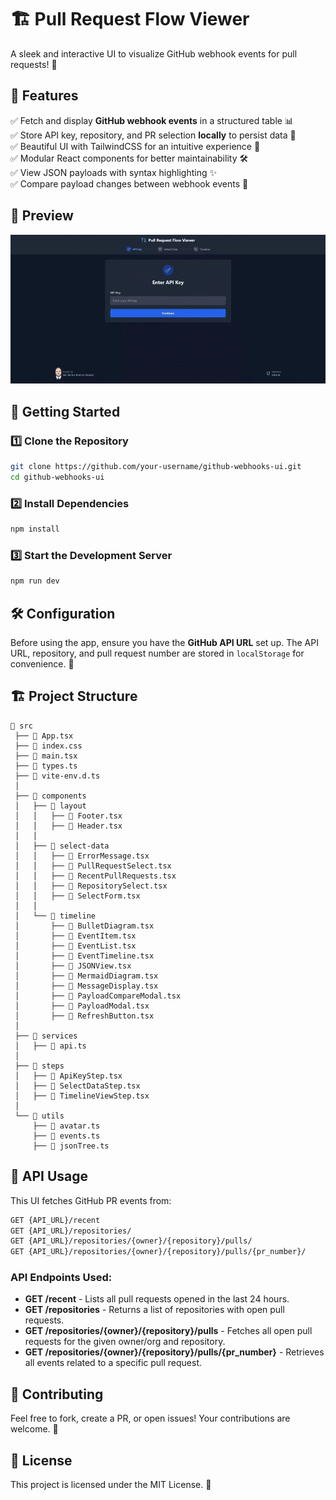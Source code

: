 # 🏗️ Pull Request Flow Viewer

A sleek and interactive UI to visualize GitHub webhook events for pull requests! 🚀

## 🎯 Features

✅ Fetch and display **GitHub webhook events** in a structured table 📊  
✅ Store API key, repository, and PR selection **locally** to persist data 💾  
✅ Beautiful UI with TailwindCSS for an intuitive experience 🎨  
✅ Modular React components for better maintainability 🛠️  
✅ View JSON payloads with syntax highlighting ✨  
✅ Compare payload changes between webhook events 🔄  

## 📸 Preview

![Demo of the GitHub webhook visualizer](demo.gif)

## 🚀 Getting Started

### 1️⃣ Clone the Repository

```sh
git clone https://github.com/your-username/github-webhooks-ui.git
cd github-webhooks-ui
```

### 2️⃣ Install Dependencies

```sh
npm install
```

### 3️⃣ Start the Development Server

```sh
npm run dev
```

## 🛠️ Configuration

Before using the app, ensure you have the **GitHub API URL** set up. The API URL, repository, and pull request number are stored in `localStorage` for convenience. 🎯

## 🏗️ Project Structure

```
📂 src
 ├── 📄 App.tsx
 ├── 📄 index.css
 ├── 📄 main.tsx
 ├── 📄 types.ts
 ├── 📄 vite-env.d.ts
 │
 ├── 📂 components
 │   ├── 📂 layout
 │   │   ├── 📄 Footer.tsx
 │   │   ├── 📄 Header.tsx
 │   │
 │   ├── 📂 select-data
 │   │   ├── 📄 ErrorMessage.tsx
 │   │   ├── 📄 PullRequestSelect.tsx
 │   │   ├── 📄 RecentPullRequests.tsx
 │   │   ├── 📄 RepositorySelect.tsx
 │   │   ├── 📄 SelectForm.tsx
 │   │
 │   └── 📂 timeline
 │       ├── 📄 BulletDiagram.tsx
 │       ├── 📄 EventItem.tsx
 │       ├── 📄 EventList.tsx
 │       ├── 📄 EventTimeline.tsx
 │       ├── 📄 JSONView.tsx
 │       ├── 📄 MermaidDiagram.tsx
 │       ├── 📄 MessageDisplay.tsx
 │       ├── 📄 PayloadCompareModal.tsx
 │       ├── 📄 PayloadModal.tsx
 │       ├── 📄 RefreshButton.tsx
 │
 ├── 📂 services
 │   ├── 📄 api.ts
 │
 ├── 📂 steps
 │   ├── 📄 ApiKeyStep.tsx
 │   ├── 📄 SelectDataStep.tsx
 │   ├── 📄 TimelineViewStep.tsx
 │
 └── 📂 utils
     ├── 📄 avatar.ts
     ├── 📄 events.ts
     ├── 📄 jsonTree.ts
```

## 📡 API Usage

This UI fetches GitHub PR events from:

```bash
GET {API_URL}/recent
GET {API_URL}/repositories/
GET {API_URL}/repositories/{owner}/{repository}/pulls/
GET {API_URL}/repositories/{owner}/{repository}/pulls/{pr_number}/
```

### API Endpoints Used:

- **GET /recent** - Lists all pull requests opened in the last 24 hours.
- **GET /repositories** - Returns a list of repositories with open pull requests.
- **GET /repositories/{owner}/{repository}/pulls** - Fetches all open pull requests for the given owner/org and repository.
- **GET /repositories/{owner}/{repository}/pulls/{pr_number}** - Retrieves all events related to a specific pull request.

## 🤝 Contributing

Feel free to fork, create a PR, or open issues! Your contributions are welcome. 💙

## 📜 License

This project is licensed under the MIT License. 📄
